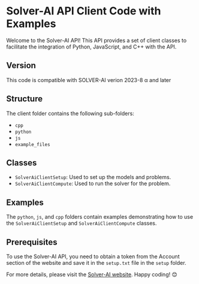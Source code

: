 # Solver-AI API Client Code with Examples

Welcome to the Solver-AI API! This API provides a set of client classes to facilitate the integration of Python, JavaScript, and C++ with the API. 

## Version
This code is compatible with SOLVER-AI verion 2023-8 &alpha; and later

## Structure
The client folder contains the following sub-folders:
- `cpp`
- `python`
- `js`
- `example_files`

## Classes
- `SolverAiClientSetup`: Used to set up the models and problems.
- `SolverAiClientCompute`: Used to run the solver for the problem.

## Examples
The `python`, `js`, and `cpp` folders contain examples demonstrating how to use the `SolverAiClientSetup` and `SolverAiClientCompute` classes.

## Prerequisites
To use the Solver-AI API, you need to obtain a token from the Account section of the website and save it in the `setup.txt` file in the `setup` folder.

For more details, please visit the [Solver-AI website](https://www.solver-ai.com/documentation/doku.php). Happy coding! 😊
